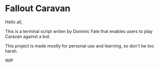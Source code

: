 # Fallout Caravan

Hello all,

This is a terminal script writen by Dominic Fate that enables users to play Caravan against a bot. 

This project is made mostly for personal use and learning, so don't be too harsh.

WIP
